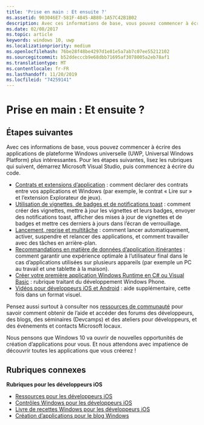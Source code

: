 ```yaml
---
title: 'Prise en main : Et ensuite ?'
ms.assetid: 903046E7-581F-4845-AB80-1A57C42B1B02
description: Avec ces informations de base, vous pouvez commencer à écrire des applications de plateforme Windows universelle (UWP, Universal Windows Platform) plus intéressantes.
ms.date: 02/08/2017
ms.topic: article
keywords: windows 10, uwp
ms.localizationpriority: medium
ms.openlocfilehash: 76be28f48be4297d1e81e5a7ab7c07ee55212102
ms.sourcegitcommit: b52ddecccb9e68dbb71695af3078005a2eb78af1
ms.translationtype: MT
ms.contentlocale: fr-FR
ms.lasthandoff: 11/20/2019
ms.locfileid: "74259141"
---
```

# <a name="getting-started-what-next"></a>Prise en main : Et ensuite ?


## <a name="next-steps"></a>Étapes suivantes

Avec ces informations de base, vous pouvez commencer à écrire des applications de plateforme Windows universelle (UWP, Universal Windows Platform) plus intéressantes. Pour les étapes suivantes, lisez les rubriques qui suivent, démarrez Microsoft Visual Studio, puis commencez à écrire du code.

-   [Contrats et extensions d’application](https://docs.microsoft.com/previous-versions/windows/apps/hh464906(v=win.10)) : comment déclarer des contrats entre vos applications et Windows (par exemple, le contrat « Lire sur » et l’extension Explorateur de jeux).
-   [Utilisation de vignettes, de badges et de notifications toast](https://docs.microsoft.com/previous-versions/windows/apps/hh868259(v=win.10)) : comment créer des vignettes, mettre à jour les vignettes et leurs badges, envoyer des notifications toast, afficher des mises à jour de vignettes et de badges et mettre ces derniers à jours dans l’écran de verrouillage.
-   [Lancement, reprise et multitâche](https://docs.microsoft.com/previous-versions/windows/apps/hh770837(v=win.10)) : comment lancer automatiquement, activer, suspendre et relancer des applications, et comment travailler avec des tâches en arrière-plan.
-   [Recommandations en matière de données d’application itinérantes](https://docs.microsoft.com/windows/uwp/design/app-settings/store-and-retrieve-app-data) : comment garantir une expérience optimale à l’utilisateur final dans le cas d’applications utilisées sur plusieurs appareils (par exemple un PC au travail et une tablette à la maison).
-   [Créer votre première application Windows Runtime en C# ou Visual Basic](https://msdn.microsoft.com/library/windows/apps/hh974581.aspx) : rubrique traitant du développement Windows Phone.
-   [Vidéos pour développeurs iOS et Android](https://docs.microsoft.com/previous-versions/windows/apps/dn393982(v=win.10)) : aide supplémentaire, cette fois dans un format visuel.

Pensez aussi surtout à consulter nos [ressources de communauté](https://developer.microsoft.com/en-us/windows/support) pour savoir comment obtenir de l’aide et accéder des forums des développeurs, des blogs, des séminaires (Devcamps) et des ateliers pour développeurs, et des événements et contacts Microsoft locaux.

Nous pensons que Windows 10 va ouvrir de nouvelles opportunités de création d’applications pour vous. Et nous attendons avec impatience de découvrir toutes les applications que vous créerez !

## <a name="related-topics"></a>Rubriques connexes

**Rubriques pour les développeurs iOS**
* [Ressources pour les développeurs iOS](https://docs.microsoft.com/previous-versions/windows/apps/jj945493(v=win.10))
* [Contrôles Windows pour les développeurs iOS](https://docs.microsoft.com/previous-versions/windows/apps/dn263255(v=win.10))
* [Livre de recettes Windows pour les développeurs iOS](https://docs.microsoft.com/previous-versions/windows/apps/dn263256(v=win.10))
* [Création d’applications pour le blog Windows](https://blogs.windows.com/buildingapps/2016/01/27/visual-studio-walkthrough-for-ios-developers/)
